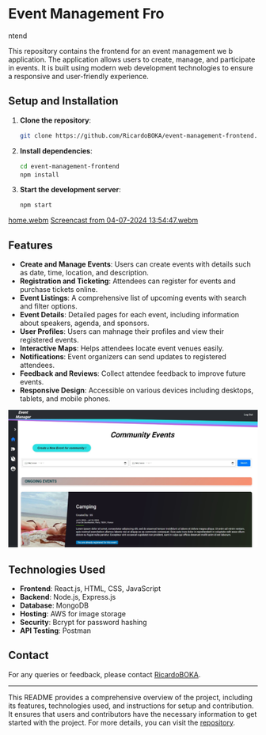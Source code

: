 # Event Management Fro
ntend

This repository contains the frontend for an event management we
b application. The application allows users to create, manage, and participate in events. It is built using modern web development technologies to ensure a responsive and user-friendly experience.


## Setup and Installation

1. **Clone the repository**:
   ```sh
   git clone https://github.com/RicardoBOKA/event-management-frontend.git
   ```
2. **Install dependencies**:
   ```sh
   cd event-management-frontend
   npm install
   ```
3. **Start the development server**:
   ```sh
   npm start
   ```
[home.webm](home.webm)
[Screencast from 04-07-2024 13:54:47.webm](Screencast%20from%2004-07-2024%2013%3A54%3A47.webm)


## Features

- **Create and Manage Events**: Users can create events with details such as date, time, location, and description.
- **Registration and Ticketing**: Attendees can register for events and purchase tickets online.
- **Event Listings**: A comprehensive list of upcoming events with search and filter options.
- **Event Details**: Detailed pages for each event, including information about speakers, agenda, and sponsors.
- **User Profiles**: Users can mahnage their profiles and view their registered events.
- **Interactive Maps**: Helps attendees locate event venues easily.
- **Notifications**: Event organizers can send updates to registered attendees.
- **Feedback and Reviews**: Collect attendee feedback to improve future events.
- **Responsive Design**: Accessible on various devices including desktops, tablets, and mobile phones.

![image.jpeg](image.jpeg)

## Technologies Used

- **Frontend**: React.js, HTML, CSS, JavaScript
- **Backend**: Node.js, Express.js
- **Database**: MongoDB
- **Hosting**: AWS for image storage
- **Security**: Bcrypt for password hashing
- **API Testing**: Postman

## Contact

For any queries or feedback, please contact [RicardoBOKA](https://github.com/RicardoBOKA).

---

This README provides a comprehensive overview of the project, including its features, technologies used, and instructions for setup and contribution. It ensures that users and contributors have the necessary information to get started with the project. For more details, you can visit the [repository](https://github.com/RicardoBOKA/event-management-frontend).
